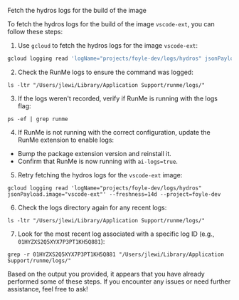 Fetch the hydros logs for the build of the image

To fetch the hydros logs for the build of the image `vscode-ext`, you can follow these steps:

1. Use `gcloud` to fetch the hydros logs for the image `vscode-ext`:

```sh {"id":"01HZ3BDKKQK01SE8K772C2D23B"}
gcloud logging read 'logName="projects/foyle-dev/logs/hydros" jsonPayload.image="vscode-ext"' --freshness=14d --project=foyle-dev
```

2. Check the RunMe logs to ensure the command was logged:

```text {"id":"01HZ3BDKKQK01SE8K777TC66VQ"}
ls -ltr "/Users/jlewi/Library/Application Support/runme/logs/"
```

3. If the logs weren't recorded, verify if RunMe is running with the logs flag:

```text {"id":"01HZ3BDKKQK01SE8K77DSWB39M"}
ps -ef | grep runme
```

4. If RunMe is not running with the correct configuration, update the RunMe extension to enable logs:

- Bump the package extension version and reinstall it.
- Confirm that RunMe is now running with `ai-logs=true`.

5. Retry fetching the hydros logs for the `vscode-ext` image:

```text {"id":"01HZ3BDKKQK01SE8K77MZDZX7A"}
gcloud logging read 'logName="projects/foyle-dev/logs/hydros" jsonPayload.image="vscode-ext"' --freshness=14d --project=foyle-dev
```

6. Check the logs directory again for any recent logs:

```text {"id":"01HZ3BDKKQK01SE8K77QG68VVX"}
ls -ltr "/Users/jlewi/Library/Application Support/runme/logs/"
```

7. Look for the most recent log associated with a specific log ID (e.g., `01HYZXS2Q5XYX7P3PT1KH5Q881`):

```text {"id":"01HZ3BDKKQK01SE8K77XFD6D4G"}
grep -r 01HYZXS2Q5XYX7P3PT1KH5Q881 "/Users/jlewi/Library/Application Support/runme/logs/"
```

Based on the output you provided, it appears that you have already performed some of these steps. If you encounter any issues or need further assistance, feel free to ask!